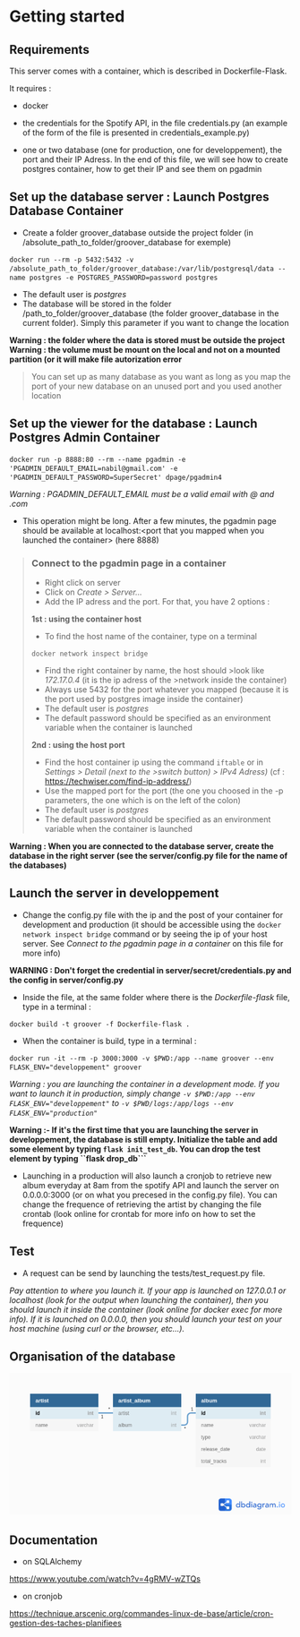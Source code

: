 # Getting started

## Requirements

This server comes with a container, which is described in Dockerfile-Flask.

It requires :

- docker

- the credentials for the Spotify API, in the file credentials.py (an example of the form of the file is presented in credentials_example.py) 

- one or two database (one for production, one for developpement), the port and their IP Adress. In the end of this file, we will see how to create postgres container, how to get their IP and see them on pgadmin

## Set up the database server :  Launch Postgres Database Container
- Create a folder groover_database outside the project folder (in /absolute_path_to_folder/groover_database for exemple)

```
docker run --rm -p 5432:5432 -v /absolute_path_to_folder/groover_database:/var/lib/postgresql/data --name postgres -e POSTGRES_PASSWORD=password postgres
```
- The default user is _postgres_
- The database will be stored in the folder /path_to_folder/groover_database (the folder groover_database in the current folder). Simply this parameter if you want to change the location

__Warning : the folder where the data is stored must be outside the project__
__Warning : the volume must be mount on the local and not on a mounted partition (or it will make file autorization error__

> You can set up as many database as you want as long as you map the port of your new database on an unused port and you used another location

## Set up the viewer for the database : Launch Postgres Admin Container
```
docker run -p 8888:80 --rm --name pgadmin -e 'PGADMIN_DEFAULT_EMAIL=nabil@gmail.com' -e 'PGADMIN_DEFAULT_PASSWORD=SuperSecret' dpage/pgadmin4
```
_Warning : PGADMIN_DEFAULT_EMAIL must be a valid email with @ and .com_

- This operation might be long. After a few minutes, the pgadmin page should be available at localhost:\<port that you mapped when you launched the container\> (here 8888)
>
>### Connect to the pgadmin page in a container
>- Right click on server
>- Click on _Create > Server..._
>- Add the IP adress and the port. For that, you have 2 options :
>
>__1st : using the container host__
>- To find the host name of the container, type on a terminal
>```
>docker network inspect bridge
>```
>- Find the right container by name, the host should >look like _172.17.0.4_ (it is the ip adress of the >network inside the container)
>- Always use 5432 for the port whatever you mapped (because it is the port used by postgres image inside the container)
>- The default user is _postgres_
>- The default password should be specified as an environment variable when the container is launched
>
>__2nd : using the host port__
>- Find the host container ip using the command ```iftable``` or in _Settings > Detail (next to the >switch button) > IPv4 Adress)_ (cf : https://techwiser.com/find-ip-address/) 
>- Use the mapped port for the port (the one you choosed in the -p parameters, the one which is on the left of the colon)
>- The default user is _postgres_
>- The default password should be specified as an environment variable when the container is launched

__Warning : When you are connected to the database server, create the database in the right server (see the server/config.py file for the name of the databases)__

## Launch the server in developpement
- Change the config.py file with the ip and the post of your container for development and production (it should be accessible using the ```docker network inspect bridge``` command or by seeing the ip of your host server. See _Connect to the pgadmin page in a container_ on this file for more info)

__WARNING : Don't forget the credential in server/secret/credentials.py and the config in server/config.py__

- Inside the file, at the same folder where there is the _Dockerfile-flask_ file, type in a terminal :

```
docker build -t groover -f Dockerfile-flask .
```
- When the container is build, type in a terminal :
```
docker run -it --rm -p 3000:3000 -v $PWD:/app --name groover --env FLASK_ENV="developpement" groover
```
_Warning : you are launching the container in a development mode. If you want to launch it in production, simply change ```-v $PWD:/app --env FLASK_ENV="developpement"``` to ```-v $PWD/logs:/app/logs --env FLASK_ENV="production"```_ 

__Warning :- If it's the first time that you are launching the server in developpement, the database is still empty. Initialize the table and add some element by typing ```flask init_test_db```. You can drop the test element by typing ``flask drop_db```__


- Launching in a production will also launch a cronjob to retrieve new album everyday at 8am from the spotify API and launch the server on 0.0.0.0:3000 (or on what you precesed in the config.py file). You can change the frequence of retrieving the artist by changing the file crontab (look online for crontab for more info on how to set the frequence)


## Test
- A request can be send by launching the tests/test_request.py file. 

_Pay attention to  where you launch it. If your app is launched on 127.0.0.1 or localhost (look for the output when launching the container), then you should launch it inside the container (look online for docker exec for more info). If it is launched on 0.0.0.0, then you should launch your test on your host machine (using curl or the browser, etc...)._

## Organisation of the database

![Diagram of database](./diagram_of_database.png)

## Documentation
- on SQLAlchemy

https://www.youtube.com/watch?v=4gRMV-wZTQs

- on cronjob

https://technique.arscenic.org/commandes-linux-de-base/article/cron-gestion-des-taches-planifiees
